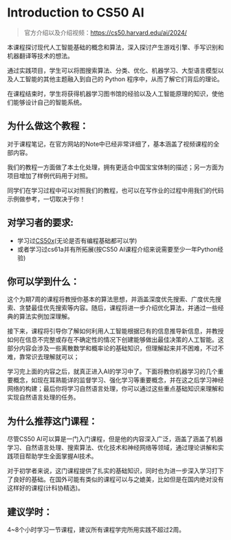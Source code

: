 # Introduction to CS50 AI
> 官方介绍以及介绍视频：https://cs50.harvard.edu/ai/2024/

本课程探讨现代人工智能基础的概念和算法，深入探讨产生游戏引擎、手写识别和机器翻译等技术的想法。

通过实践项目，学生可以将图搜索算法、分类、优化、机器学习、大型语言模型以及人工智能的其他主题融入到自己的 Python 程序中，从而了解它们背后的理论。

在课程结束时，学生将获得机器学习图书馆的经验以及人工智能原理的知识，使他们能够设计自己的智能系统。

## 为什么做这个教程：
对于课程笔记，在官方网站的Note中已经非常详细了，基本涵盖了视频课程的全部内容。

我们的教程一方面做了本土化处理，拥有更适合中国宝宝体制的描述；另一方面为项目增加了样例代码用于对照。

同学们在学习过程中可以对照我们的教程，也可以在写作业的过程中用我们的代码示例做参考，一切取决于你！

## 对学习者的要求:
- 学习过[CS50x](https://cs50.harvard.edu/x/2024/)(无论是否有编程基础都可以学)
- 或者学习过cs61a并有所拓展(按CS50 AI课程介绍来说需要至少一年Python经验)

## 你可以学到什么：
这个为期7周的课程将教授你基本的算法思想，并涵盖深度优先搜索、广度优先搜索、贪婪最佳优先搜索等内容。随后，课程将进一步介绍优化算法，并通过一些经典的算法实例加深理解。

接下来，课程将引导你了解如何利用人工智能根据已有的信息推导新信息，并教授如何在信息不完整或存在不确定性的情况下创建能够做出最佳决策的人工智能。这部分内容会涉及一些离散数学和概率论的基础知识，但理解起来并不困难，不过不难，靠常识去理解就可以；

学习完上面的内容之后，就真正进入AI的学习中了。下面将教你机器学习的几个重要概念，如现在耳熟能详的监督学习、强化学习等重要概念，并在这之后学习神经网络的构建；最后你将学习自然语言处理，你可以通过这些重点基础知识来理解和实现自然语言处理的任务。

## 为什么推荐这门课程：

尽管CS50 AI可以算是一门入门课程，但是他的内容深入广泛，涵盖了涵盖了机器学习、自然语言处理、搜索算法、优化技术和神经网络等领域，通过理论讲解和实践项目帮助学生全面掌握AI技术。

对于初学者来说，这门课程提供了扎实的基础知识，同时也为进一步深入学习打下了良好的基础。在国外可能有类似的课程可以与之媲美，比如但是在国内绝对没有这样好的课程(计科协精选)。

## 建议学时：

4~8个小时学习一节课程，建议所有课程学完所用实践不超过2周。
